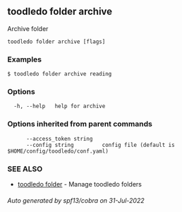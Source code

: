 ## toodledo folder archive

Archive folder

```
toodledo folder archive [flags]
```

### Examples

```
$ toodledo folder archive reading

```

### Options

```
  -h, --help   help for archive
```

### Options inherited from parent commands

```
      --access_token string   
      --config string         config file (default is $HOME/config/toodledo/conf.yaml)
```

### SEE ALSO

* [toodledo folder](toodledo_folder.md)	 - Manage toodledo folders

###### Auto generated by spf13/cobra on 31-Jul-2022
